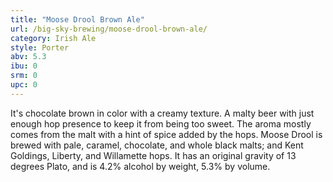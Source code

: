 ```yaml
---
title: "Moose Drool Brown Ale"
url: /big-sky-brewing/moose-drool-brown-ale/
category: Irish Ale
style: Porter
abv: 5.3
ibu: 0
srm: 0
upc: 0
---
```

It's chocolate brown in color with a creamy texture. A malty beer with just enough hop presence to keep it from being too sweet. The aroma mostly comes from the malt with a hint of spice added by the hops. Moose Drool is brewed with pale, caramel, chocolate, and whole black malts; and Kent Goldings, Liberty, and Willamette hops. It has an original gravity of 13 degrees Plato, and is 4.2% alcohol by weight, 5.3% by volume.
